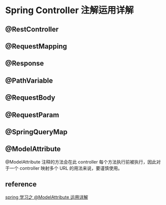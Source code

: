 # Spring Controller 注解运用详解

## @RestController

## @RequestMapping

## @Response

## @PathVariable

## @RequestBody

## @RequestParam

## @SpringQueryMap

## @ModelAttribute

@ModelAttribute 注释的方法会在此 controller 每个方法执行前被执行，因此对于一个 controller 映射多个 URL 的用法来说，要谨慎使用。

## reference

[spring 学习之 @ModelAttribute 运用详解](https://blog.csdn.net/li_xiao_ming/article/details/8349115)
